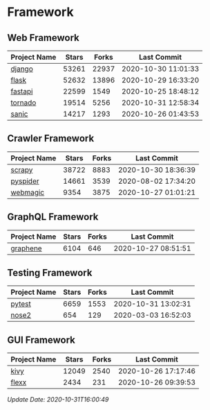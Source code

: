# Framework

## Web Framework
| Project Name | Stars | Forks | Last Commit |
| ------------ | ----- | ----- | ----------- |
| [django](https://github.com/django/django) | 53261 | 22937 | 2020-10-30 11:01:33 |
| [flask](https://github.com/pallets/flask) | 52632 | 13896 | 2020-10-29 16:33:20 |
| [fastapi](https://github.com/tiangolo/fastapi) | 22599 | 1549 | 2020-10-25 18:48:12 |
| [tornado](https://github.com/tornadoweb/tornado) | 19514 | 5256 | 2020-10-31 12:58:34 |
| [sanic](https://github.com/huge-success/sanic) | 14217 | 1293 | 2020-10-26 01:43:53 |

## Crawler Framework
| Project Name | Stars | Forks | Last Commit |
| ------------ | ----- | ----- | ----------- |
| [scrapy](https://github.com/scrapy/scrapy) | 38722 | 8883 | 2020-10-30 18:36:39 |
| [pyspider](https://github.com/binux/pyspider) | 14661 | 3539 | 2020-08-02 17:34:20 |
| [webmagic](https://github.com/code4craft/webmagic) | 9354 | 3875 | 2020-10-27 01:01:21 |

## GraphQL Framework
| Project Name | Stars | Forks | Last Commit |
| ------------ | ----- | ----- | ----------- |
| [graphene](https://github.com/graphql-python/graphene) | 6104 | 646 | 2020-10-27 08:51:51 |

## Testing Framework
| Project Name | Stars | Forks | Last Commit |
| ------------ | ----- | ----- | ----------- |
| [pytest](https://github.com/pytest-dev/pytest) | 6659 | 1553 | 2020-10-31 13:02:31 |
| [nose2](https://github.com/nose-devs/nose2) | 654 | 129 | 2020-03-03 16:52:03 |

## GUI Framework
| Project Name | Stars | Forks | Last Commit |
| ------------ | ----- | ----- | ----------- |
| [kivy](https://github.com/kivy/kivy) | 12049 | 2540 | 2020-10-26 17:17:46 |
| [flexx](https://github.com/flexxui/flexx) | 2434 | 231 | 2020-10-26 09:39:53 |

*Update Date: 2020-10-31T16:00:49*